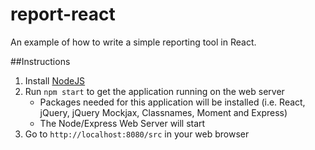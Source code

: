 # report-react
An example of how to write a simple reporting tool in React.

##Instructions
1. Install [NodeJS](https://nodejs.org/)
2. Run `npm start` to get the application running on the web server
    * Packages needed for this application will be installed (i.e. React, jQuery, jQuery Mockjax, Classnames, Moment and Express)
    * The Node/Express Web Server will start
4. Go to `http://localhost:8080/src` in your web browser